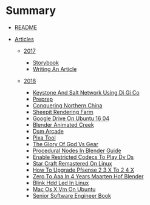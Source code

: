 # Summary
* [README](README.md)

* [Articles]()

  * [2017]()
    * [Storybook](articles/storybook.md)
    * [Writing An Article](articles/writing_an_article.md)

  * [2018]()
  
    * [Keystone And Salt Network Using Di Gi Co](articles/keystone_and_salt_network_using_di_gi_co.md)
    * [Preprep](articles/preprep.md)
    * [Conquering Northern China](articles/conquering_northern_china.md)
    * [Sheepit Rendering Farm](articles/sheepit_rendering_farm.md)
    * [Google Drive On Ubuntu 16 04](articles/google_drive_on_ubuntu_16_04.md)
    * [Blender Animated Creek](articles/blender_animated_creek.md)
    * [Dsm Arcade](articles/dsm_arcade.md)
    * [Pixa Tool](articles/pixa_tool.md)
    * [The Glory Of God Vs Gear](articles/the_glory_of_god_vs_gear.md)
    * [Procedural Nodes In Blender Guide](articles/procedural_nodes_in_blender_guide.md)
    * [Enable Restricted Codecs To Play Dv Ds](articles/enable_restricted_codecs_to_play_dv_ds.md)
    * [Star Craft Remastered On Linux](articles/star_craft_remastered_on_linux.md)
    * [How To Upgrade Pfsense 2 3 X To 2 4 X](articles/how_to_upgrade_pfsense_2_3_x_to_2_4_x.md)
    * [Zero To Aaa In 4 Years Maarten Hof Blender](articles/zero_to_aaa_in_4_years_maarten_hof_blender.md)
    * [Blink Hdd Led In Linux](articles/blink_hdd_led_in_linux.md)
    * [Mac Os X Vm On Ubuntu](articles/mac_os_x_vm_on_ubuntu.md)
    * [Senior Software Engineer Book](articles/senior_software_engineer_book.md)
